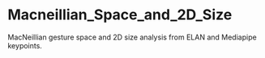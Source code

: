 # Macneillian_Space_and_2D_Size
MacNeillian gesture space and 2D size analysis from ELAN and Mediapipe keypoints.
